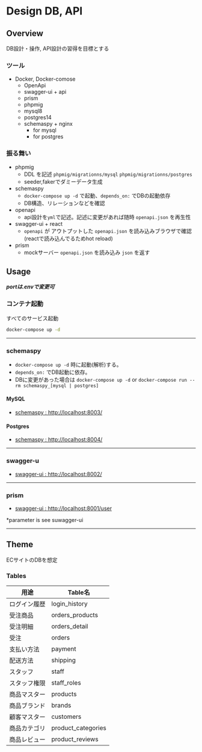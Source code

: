 # Design DB, API

## Overview

DB設計・操作, API設計の習得を目標とする

### ツール

- Docker, Docker-comose
    - OpenApi
    - swagger-ui + api
    - prism
    - phpmig
    - mysql8
    - postgres14
    - schemaspy + nginx
        - for mysql
        - for postgres

### 振る舞い

- phpmig
    - DDL を記述 `phpmig/migrationns/mysql` `phpmig/migrationns/postgres`
    - seeder,fakerでダミーデータ生成
- schemaspy
    - `docker-compose up -d` で起動、`depends_on:` でDBの起動依存
    - DB構造、リレーションなどを確認
- openapi
    - api設計を`yml`で記述。記述に変更があれば随時 `openapi.json` を再生性
- swagger-ui + react
    - `openapi` が アウトプットした `openapi.json` を読み込みブラウザで確認 (reactで読み込んでるためhot reload)
- prism
    - mockサーバー `openapi.json` を読み込み `json` を返す

## Usage

***portは.envで変更可***

### コンテナ起動

すべてのサービス起動

```bash
docker-compose up -d
```

 ---

### schemaspy

- `docker-compose up -d` 時に起動(解析)する。
- `depends_on:` でDB起動に依存。
- DBに変更があった場合は `docker-compose up -d` or `docker-compose run --rm schemaspy_[mysql | postgres]`

#### MySQL

- [schemaspy : http://localhost:8003/](http://localhost:8003/)

#### Postgres

- [schemaspy : http://localhost:8004/](http://localhost:8004/)

---

### swagger-u

- [swagger-ui : http://localhost:8002/](http://localhost:8002/)

---

### prism

- [swagger-ui : http://localhost:8001/user](http://localhost:8001/user)

*parameter is see suwagger-ui

---

## Theme

ECサイトのDBを想定

### Tables

| 用途     | Table名             |
|--------|--------------------|
| ログイン履歴 | login_history      |
| 受注商品   | orders_products    |
| 受注明細   | orders_detail      |
| 受注     | orders             |
| 支払い方法  | payment            |
| 配送方法   | shipping           |
| スタッフ   | staff              |
| スタッフ権限 | staff_roles        |
| 商品マスター | products           |
| 商品ブランド | brands             |
| 顧客マスター | customers          |
| 商品カテゴリ | product_categories |
| 商品レビュー | product_reviews    |
